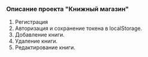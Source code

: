 ### Описание проекта "Книжный магазин"

1. Регистрация
2. Авторизация и сохранение токена в localStorage.
3. Добавление книги.
4. Удаление книги.
5. Редактирование книги.